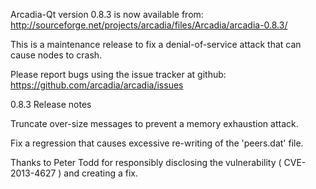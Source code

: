 Arcadia-Qt version 0.8.3 is now available from:
  http://sourceforge.net/projects/arcadia/files/Arcadia/arcadia-0.8.3/

This is a maintenance release to fix a denial-of-service attack that
can cause nodes to crash.

Please report bugs using the issue tracker at github:
  https://github.com/arcadia/arcadia/issues

0.8.3 Release notes

Truncate over-size messages to prevent a memory exhaustion attack.

Fix a regression that causes excessive re-writing of the 'peers.dat' file.


Thanks to Peter Todd for responsibly disclosing the vulnerability
( CVE-2013-4627 ) and creating a fix.
